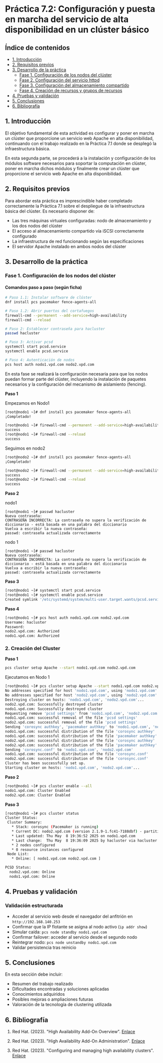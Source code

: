 # Práctica 7.2: Configuración y puesta en marcha del servicio de alta disponibilidad en un clúster básico

## Índice de contenidos

- [1. Introducción](#1-introducción)
- [2. Requisitos previos](#2-requisitos-previos)
- [3. Desarrollo de la práctica](#3-desarrollo-de-la-práctica)
  - [Fase 1. Configuración de los nodos del clúster](#fase-1-configuración-de-los-nodos-del-clúster)
  - [Fase 2. Configuración del servicio httpd](#fase-2-configuración-del-servicio-httpd)
  - [Fase 3. Configuración del almacenamiento compartido](#fase-3-configuración-del-almacenamiento-compartido)
  - [Fase 4. Creación de recursos y grupos de recursos](#fase-4-creación-de-recursos-y-grupos-de-recursos)
- [4. Pruebas y validación](#4-pruebas-y-validación)
- [5. Conclusiones](#5-conclusiones)
- [6. Bibliografía](#6-bibliografía)

## 1. Introducción

El objetivo fundamental de esta actividad es configurar y poner en marcha un clúster que proporcione un servicio web Apache en alta disponibilidad, continuando con el trabajo realizado en la Práctica 7.1 donde se desplegó la infraestructura básica.

En esta segunda parte, se procederá a la instalación y configuración de los módulos software necesarios para soportar la computación en clúster, poner en marcha dichos módulos y finalmente crear un clúster que proporcione el servicio web Apache en alta disponibilidad.

## 2. Requisitos previos

Para abordar esta práctica es imprescindible haber completado correctamente la Práctica 7.1 sobre el despliegue de la infraestructura básica del clúster. Es necesario disponer de:

- Las tres máquinas virtuales configuradas: nodo de almacenamiento y los dos nodos del clúster
- El acceso al almacenamiento compartido vía iSCSI correctamente configurado
- La infraestructura de red funcionando según las especificaciones
- El servidor Apache instalado en ambos nodos del clúster

## 3. Desarrollo de la práctica

### Fase 1. Configuración de los nodos del clúster

#### Comandos paso a paso (según ficha)

```bash
# Paso 1.1: Instalar software de clúster
dnf install pcs pacemaker fence-agents-all

# Paso 1.2: Abrir puertos del cortafuegos
firewall-cmd --permanent --add-service=high-availability
firewall-cmd --reload

# Paso 2: Establecer contraseña para hacluster
passwd hacluster

# Paso 3: Activar pcsd
systemctl start pcsd.service
systemctl enable pcsd.service

# Paso 4: Autenticación de nodos
pcs host auth nodo1.vpd.com nodo2.vpd.com
```

En esta fase se realizará la configuración necesaria para que los nodos puedan formar parte del clúster, incluyendo la instalación de paquetes necesarios y la configuración del mecanismo de aislamiento (fencing).

**Paso 1**

Empezamos en Nodo1

```bash
[root@nodo1 ~]# dnf install pcs pacemaker fence-agents-all
¡Completado!

[root@nodo1 ~]# firewall-cmd --permanent --add-service=high-availability
success
[root@nodo1 ~]# firewall-cmd --reload
success
```

Seguimos en nodo2

```bash
[root@nodo2 ~]# dnf install pcs pacemaker fence-agents-all
¡Completado!

[root@nodo2 ~]# firewall-cmd --permanent --add-service=high-availability
success
[root@nodo2 ~]# firewall-cmd --reload
success
```

**Paso 2**

nodo1

```
[root@nodo1 ~]# passwd hacluster
Nueva contraseña: 
CONTRASEÑA INCORRECTA: La contraseña no supera la verificación de diccionario - está basada en una palabra del diccionario
Vuelva a escribir la nueva contraseña: 
passwd: contraseña actualizada correctamente
```

nodo 1
```
[root@nodo1 ~]# passwd hacluster
Nueva contraseña: 
CONTRASEÑA INCORRECTA: La contraseña no supera la verificación de diccionario - está basada en una palabra del diccionario
Vuelva a escribir la nueva contraseña: 
passwd: contraseña actualizada correctamente
```

**Paso 3**

```bash
[root@nodo1 ~]# systemctl start pcsd.service
[root@nodo1 ~]# systemctl enable pcsd.service
Created symlink '/etc/systemd/system/multi-user.target.wants/pcsd.service' → '/usr/lib/systemd/system/pcsd.service'.
```

**Paso 4**

```bash
[root@nodo1 ~]# pcs host auth nodo1.vpd.com nodo2.vpd.com
Username: hacluster
Password: 
nodo2.vpd.com: Authorized
nodo1.vpd.com: Authorized
```

### 2. Creación del Cluster

**Paso 1**

```bash
pcs cluster setup Apache --start nodo1.vpd.com nodo2.vpd.com
```

Ejecutamos en Nodo 1

```bash
[root@nodo1 ~]# pcs cluster setup Apache --start nodo1.vpd.com nodo2.vpd.com
No addresses specified for host 'nodo1.vpd.com', using 'nodo1.vpd.com'
No addresses specified for host 'nodo2.vpd.com', using 'nodo2.vpd.com'
Destroying cluster on hosts: 'nodo1.vpd.com', 'nodo2.vpd.com'...
nodo2.vpd.com: Successfully destroyed cluster
nodo1.vpd.com: Successfully destroyed cluster
Requesting remove 'pcsd settings' from 'nodo1.vpd.com', 'nodo2.vpd.com'
nodo1.vpd.com: successful removal of the file 'pcsd settings'
nodo2.vpd.com: successful removal of the file 'pcsd settings'
Sending 'corosync authkey', 'pacemaker authkey' to 'nodo1.vpd.com', 'nodo2.vpd.com'
nodo1.vpd.com: successful distribution of the file 'corosync authkey'
nodo1.vpd.com: successful distribution of the file 'pacemaker authkey'
nodo2.vpd.com: successful distribution of the file 'corosync authkey'
nodo2.vpd.com: successful distribution of the file 'pacemaker authkey'
Sending 'corosync.conf' to 'nodo1.vpd.com', 'nodo2.vpd.com'
nodo1.vpd.com: successful distribution of the file 'corosync.conf'
nodo2.vpd.com: successful distribution of the file 'corosync.conf'
Cluster has been successfully set up.
Starting cluster on hosts: 'nodo1.vpd.com', 'nodo2.vpd.com'...
```

**Paso 2**

```bash
[root@nodo1 ~]# pcs cluster enable --all
nodo1.vpd.com: Cluster Enabled
nodo2.vpd.com: Cluster Enabled
```

**Paso 3**

```bash
[root@nodo1 ~]# pcs cluster status
Cluster Status:
 Cluster Summary:
   * Stack: corosync (Pacemaker is running)
   * Current DC: nodo2.vpd.com (version 2.1.9-1.fc41-7188dbf) - partition with quorum
   * Last updated: Thu May  8 19:36:52 2025 on nodo1.vpd.com
   * Last change:  Thu May  8 19:36:09 2025 by hacluster via hacluster on nodo2.vpd.com
   * 2 nodes configured
   * 0 resource instances configured
 Node List:
   * Online: [ nodo1.vpd.com nodo2.vpd.com ]

PCSD Status:
  nodo2.vpd.com: Online
  nodo1.vpd.com: Online
```

## 4. Pruebas y validación

### Validación estructurada

- Acceder al servicio web desde el navegador del anfitrión en `http://192.168.140.253`
- Confirmar que la IP flotante se asigna al nodo activo (`ip addr show`)
- Simular caída: `pcs node standby nodo1.vpd.com`
- Confirmar failover: acceder al servicio desde el segundo nodo
- Reintegrar nodo: `pcs node unstandby nodo1.vpd.com`
- Validar persistencia tras reinicio

## 5. Conclusiones

En esta sección debe incluir:

- Resumen del trabajo realizado
- Dificultades encontradas y soluciones aplicadas
- Conocimientos adquiridos
- Posibles mejoras o ampliaciones futuras
- Valoración de la tecnología de clustering utilizada

## 6. Bibliografía

1. Red Hat. (2023). "High Availability Add-On Overview". [Enlace](https://access.redhat.com/documentation/en-us/red_hat_enterprise_linux/7/html/high_availability_add-on_overview/index)

2. Red Hat. (2023). "High Availability Add-On Administration". [Enlace](https://access.redhat.com/documentation/en-us/red_hat_enterprise_linux/7/html/high_availability_add-on_administration/index)

3. Red Hat. (2023). "Configuring and managing high availability clusters". [Enlace](https://access.redhat.com/documentation/en-us/red_hat_enterprise_linux/9/html/configuring_and_managing_high_availability_clusters/index)
